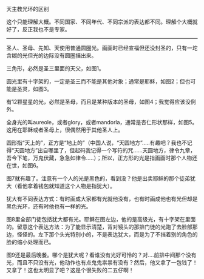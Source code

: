 天主教光环的区别

这个只能理解大概。不同国家、不同年代、不同宗派的表达都不同。理解个大概就好了，反正我也不是专家。

---------------------------------------

圣人、圣母、先知、天使用普通圆圈光。画画时已经宣福但还没封圣的，只有一坨含糊的光但光的边际没有圆圈描出来。

三角形，必然是圣三里面的天父，如图1。

圆光里有十字架的，一定是圣三而不能是其他对象；通常是耶稣，如图2；但也可能是圣灵，如图3。

有12颗星星的光，必然是圣母，而且是某种版本的圣母，如图4；我觉得应该没例外。

全身光的叫aureole，或者glory，或者mandorla，通常是杏仁形状那样，如图5。这用在耶稣或者圣母上，很偶然用于其他圣人上。

圆形指“天上的”，正方是“地上的”（中国人说，“天圆地方”.....有趣吧？我也不记得“天圆地方”出自哪里了，但起码我记得一个写符的咒......天圆地方，律令九章，吾今下笔，万鬼伏藏，急急如律令.....）；所以，正方形的光是指画画时那个人物还在世，如图6。

图7就有趣了。注意有一个人的光是黑色的，看到没？他是出卖耶稣的那个徒弟犹大（看他拿着钱包就知道这个人物是指犹大）。

犹大有不同表达方式：有时画成大家都有光就他没有，也有时画成他也有光但却是黑色光环，还有时他也有一样的光。

图8里全部门徒包括犹大都有光。耶稣在图左边，他的是高级光，有十字架在里面的。留意这个表达方法：为了能显示清楚，背对镜头的那排门徒的光跑了去脸部那边，怪怪的。左下那个头光特别小的，不是表达犹大，而是为了不挡着别的角色的脸的缩小处理而已。

图9还是最后晚餐。哪个是犹大呢？看谁没有光好可怜的？对....前排中间那个没有光，而且不只没有光，他动作也有点鬼鬼祟祟有没有？然后，他又拿了一包钱了！又拿了！这也太明显了吧？这是个很失败的二五仔啊！
